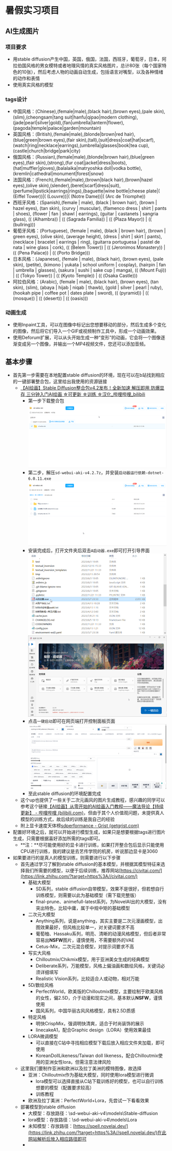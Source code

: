 # 暑假实习项目

## AI生成图片

### 项目要求

+ 用stable diffusion产生中国，英国，俄国，法国，西班牙，葡萄牙，日本，阿拉伯国风格的男女模特或者地理风情的真实风格图片，总计80张（每个国家特色的10张），然后考虑人物的动画自动生成，包括语言对嘴型，以及各种情绪的动作和表情
+ 使用真实风格的模型



### tags设计

+ 中国风格：(Chinese),(female|male),(black hair),(brown eyes),(pale skin),(slim),(cheongsam|tang suit|hanfu|qipao|modern clothing),(jade|pearl|silver|gold),(fan|umbrella|lantern|flower),(pagoda|temple|palace|garden|mountain)
+ 英国风格：(British),(female|male),(blonde|brown|red hair),(blue|green|brown eyes),(fair skin),(tall),(suit|dress|coat|hat|scarf),(watch|ring|necklace|earrings),(umbrella|glasses|book|tea cup),(castle|church|bridge|park|city)
+ 俄国风格：(Russian),(female|male),(blonde|brown hair),(blue|green eyes),(fair skin),(strong),(fur coat|jacket|dress|boots),(hat|muffler|gloves),(balalaika|matryoshka doll|vodka bottle),(kremlin|cathedral|monument|forest|snow)
+ 法国风格：(French),(female|male),(brown|black hair),(brown|hazel eyes),(olive skin),(slender),(beret|scarf|dress|suit),(perfume|lipstick|earrings|rings),(baguette|wine bottle|cheese plate|( (Eiffel Tower))|( (Louvre))|( (Notre Dame))|( (Arc de Triomphe))
+ 西班牙风格：(Spanish),(female | male), (black | brown hair), (brown | hazel eyes), (tan skin), (curvy | muscular), (flamenco dress | shirt | pants | shoes), (flower | fan | shawl | earrings), (guitar | castanets | sangria glass), (( (Alhambra)) | (( (Sagrada Familia)) | (( (Plaza Mayor)) | (( (bullring)))
+ 葡萄牙风格：(Portuguese), (female | male), (black | brown hair), (brown | green eyes), (olive skin), (average height), (dress | shirt | skirt | pants), (necklace | bracelet | earrings | ring), (guitarra portuguesa | pastel de nata | wine glass | cork), (( (Belem Tower)) | (( (Jeronimos Monastery)) | (( (Pena Palace)) | (( (Porto Bridge)))
+ 日本风格：(Japanese), (female | male), (black hair), (brown eyes), (pale skin), (petite), (kimono | yukata | school uniform | cosplay), (hairpin | fan | umbrella | glasses), (sakura | sushi | sake cup | manga), (( (Mount Fuji)) | (( (Tokyo Tower)) | (( (Kyoto Temple)) | (( (Osaka Castle)))
+ 阿拉伯风格：(Arabic), (female | male), (black hair), (brown eyes), (tan skin), (slim), (abaya | hijab | niqab | thawb), (gold | silver | pearl | ruby), (hookah pipe | coffee pot | dates plate | sword), (( (pyramid)) | (( (mosque)) | (( (desert)) | (( (oasis)))



### 动画生成

+ 使用Inpaint工具，可以在图像中标记出您想要移动的部分，然后生成多个变化的图像，然后将它们导入一个GIF或视频制作工具中，形成一个动画效果。
+ 使用Deforum扩展，可以从头开始生成一种“变形”的动画，它会将一个图像逐渐变成另一个图像，并输出一个MP4视频文件，您还可以添加音频。



## 基本步骤

+ 首先第一步需要在本地配置stable diffusion的环境，现在可以在b站找到相应的一键部署整合包，这里给出我使用的资源链接
  + [【AI绘画】Stable Diffusion整合包v4.2发布！全新加速 解压即用 防爆显存 三分钟入门AI绘画 ☆可更新 ☆训练 ☆汉化_哔哩哔哩_bilibili](https://www.bilibili.com/video/BV1iM4y1y7oA/)
    + 第一步下载整合包![image](assets/image-1.png)
    + 第二步，解压`sd-webui-aki-v4.2.7z`，并安装`启动器运行依赖-dotnet-6.0.11.exe`![image](assets/image-2.png)
    + 安装完成后，打开文件夹后双击`A启动器.exe`即可打开引导界面![image](assets/image-3.png)   
      ![image](assets/image-4.png)
    + 点击`一键启动`即可在网页端打开控制面板页面![image](assets/image-5.png)
    + 至此stable diffusion的环境配置完成
  + 这个up也提供了一些关于二次元画风的图片生成教程，感兴趣的同学可以参考这个链接[【AI绘画】从零开始的AI绘画入门教程——魔法导论【持续更新】 - 哔哩哔哩 (bilibili.com)](https://www.bilibili.com/read/cv22159609)，但由于其个人价值观问题，未提供真人模型的训练方式，故后续的训练是我自己的经验
  + 附上显卡速度天体榜[sdperformance - Grist (getgrist.com)](https://docs.getgrist.com/3mjouqRSdkBY/sdperformance)
+ 配置好环境之后，就可以开始进行模型生成，如果只是想要根据tags进行图片生成，只需要根据喜好添加所需的tags即可。
  + **注：**尽可能使用好的显卡进行训练，如果打开整合包后显示只能使用CPU进行训练，我的建议是去艺传学院的机房，听说那边显卡是3060
+ 如果要进行的是真人的模型训练，则需要进行以下步骤
  + 首先通过学习了解到stable diffusion的基本模型，并根据其模型特征来选择我们所需要的模型，以便于后续训练，推荐网站[https://civitai.com/](https://link.zhihu.com/?target=https%3A//civitai.com/)
    + 基础大模型
      + SD系列，stable diffusion自带模型，效果不是很好，但若想自行训练模型，则需要以此为基础模型（需下载完整版）
      + final-prune、animefull-latest系列，为NovelAI出的大模型，没有突出特色，比较中庸，属于中规中矩的基础模型
    + 二次元大模型
      + Anything系列，说是anything，其实主要是二次元漫画模型，出图效果最好，但风格比较单一，对关键词要求不高
      + 葡萄柚、Hassaku系列，明亮、清晰的动漫风格模型，但后者非常容易出**NSFW**图片，谨慎使用，不需要额外的VAE
      + Cetus-Mix，二次元混合模型，对提示词要求不高
    + 写实大风格
      + Chilloutmix/Chikmix模型，用于亚洲美女生成的经典模型
      + Deliberate系列，万能模型，风格上偏油画和数绘风格，关键词必须详细填写
      + Realistic Vision系列，比较适合人或动物，相对万能
    + 5D/数绘风格
      + PerfectWorld，欧美版的Chilloutmix模型，主要绘制于欧美风格的女性，偏2.5D，介于动漫和现实之间，基本默认**NSFW**，谨慎使用
      + 国风系列，中国华丽古风风格模型，具有2.5D质感
    + 特定风格
      + 明快CrispMix，强调明快清爽，适合于时尚装饰的展示
      + linecakeA1，配合Graphic design（LORA）使用效果最佳
    + LORA微调模型
      + 可以直接在C站中寻找相应模型下载后放入相应文件夹加载，即可使用
      + KoreanDollLikeness/Taiwan doll likeness，配合Chilloutmix使用的亚洲女性lora，但需注意法律风险
  + 这里我们要制作亚洲和欧洲以及拉丁美洲的模特图像，故选择
    + 亚洲：Chilloutmix作为基础大模型，同时使用lora模型进行微调
      + lora模型可以选择直接从C站下载训练好的模型，也可以自行训练想要的模型（配置要求较高）
      + 训练教程
    + 欧洲及拉丁美洲：PerfectWorld+Lora，先尝试一下看看效果
  + 部署模型到stable diffusion
    + 大模型：存放路径：\sd-webui-aki-v4\models\Stable-diffusion
    + lora模型：存放路径：\sd-webui-aki-v4\models\Lora
    + 未知模型：存放路径：[https://spell.novelai.dev/](https://link.zhihu.com/?target=https%3A//spell.novelai.dev/)在此网站解析后放入相应路径即可
    + 